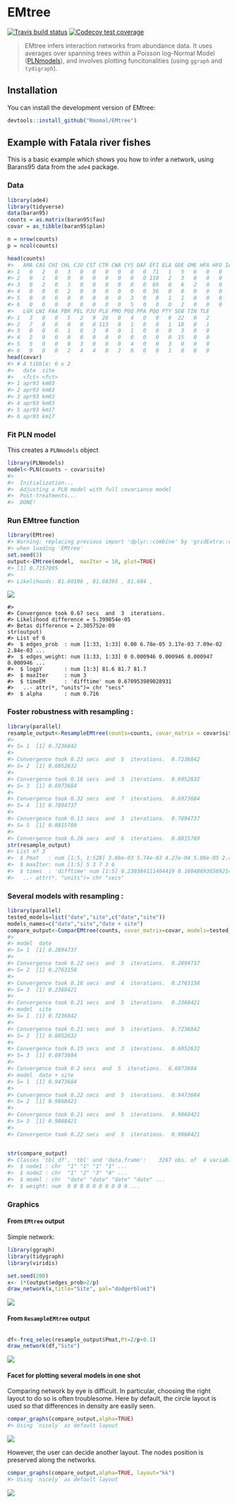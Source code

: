 
<!-- README.md is generated from README.Rmd. Please edit that file -->
EMtree
======

[![Travis build status](https://travis-ci.org/Rmomal/EMtree.svg?branch=master)](https://travis-ci.org/Rmomal/EMtree) [![Codecov test coverage](https://codecov.io/gh/Rmomal/EMtree/branch/master/graph/badge.svg)](https://codecov.io/gh/Rmomal/EMtree?branch=master)

> EMtree infers interaction networks from abundance data. It uses averages over spanning trees within a Poisson log-Normal Model ([PLNmodels](https://github.com/jchiquet/PLNmodels%3E)), and involves plotting funcitonalities (using `ggraph` and `tydigraph`).

Installation
------------

You can install the development version of EMtree:

``` r
devtools::install_github("Rmomal/EMtree")
```

Example with Fatala river fishes
--------------------------------

This is a basic example which shows you how to infer a network, using Barans95 data from the `ade4` package.

### Data

``` r
library(ade4)
library(tidyverse)
data(baran95)
counts = as.matrix(baran95$fau)
covar = as_tibble(baran95$plan)

n = nrow(counts)
p = ncol(counts)
```

``` r
head(counts)
#>   AMA CAS CHI CHL CJO CST CTR CWA CYS DAF EFI ELA GDE GME HFA HFO IAF LFA
#> 1   0   2   0   3   0   0   0   0   0   0  71   1   5   6   0   0   7   3
#> 2   0   1   0   0   0   0   0   0   0   0 118   2   3   0   0   0   8   1
#> 3   0   2   0   3   0   0   0   0   0   0  69   0   6   2   0   0   8   3
#> 4   0   0   0   2   0   0   0   0   0   0  56   0   0   0   0   0   1   0
#> 5   0   0   0   0   0   0   0   0   3   0   0   1   1   0   0   0   2   2
#> 6   0   0   0   0   0   0   0   0   5   0   0   0   2   0   0   0   0   0
#>   LGR LNI PAA PBR PEL PJU PLE PMO POQ PPA PQQ PTY SEB TIN TLE
#> 1   3   0   0   5   2   9  26   0   4   0   0   0  22   0   2
#> 2   7   0   0   0   0   0 113   0   1   0   0   1  18   0   1
#> 3   0   0   0   1   0   3   0   0   1   0   0   0   3   0   0
#> 4   2   0   0   0   0   0   0   0   0   0   0   0  15   0   0
#> 5   5   0   0   0   3   0   0   0   4   0   0   3   0   0   0
#> 6   9   0   0   2   4   4   0   2   0   0   0   1   0   0   0
head(covar)
#> # A tibble: 6 x 2
#>   date  site 
#>   <fct> <fct>
#> 1 apr93 km03 
#> 2 apr93 km03 
#> 3 apr93 km03 
#> 4 apr93 km03 
#> 5 apr93 km17 
#> 6 apr93 km17
```

### Fit PLN model

This creates a `PLNmodels` object

``` r
library(PLNmodels)
model<-PLN(counts ~ covar$site)
#> 
#>  Initialization...
#>  Adjusting a PLN model with full covariance model
#>  Post-treatments...
#>  DONE!
```

### Run EMtree function

``` r
library(EMtree)
#> Warning: replacing previous import 'dplyr::combine' by 'gridExtra::combine'
#> when loading 'EMtree'
set.seed(3)
output<-EMtree(model,  maxIter = 10, plot=TRUE)
#> [1] 0.7157895
#> 
#> Likelihoods: 81.60106 , 81.68395 , 81.684 ,
```

<img src="man/figures/README-output-1.png" style="display: block; margin: auto;" />

    #> 
    #> Convergence took 0.67 secs  and  3  iterations.
    #> Likelihood difference = 5.399854e-05 
    #> Betas difference = 2.305752e-09
    str(output)
    #> List of 6
    #>  $ edges_prob  : num [1:33, 1:33] 0.00 6.78e-05 3.17e-03 7.09e-02 2.84e-03 ...
    #>  $ edges_weight: num [1:33, 1:33] 0 0.000946 0.000946 0.000947 0.000946 ...
    #>  $ logpY       : num [1:3] 81.6 81.7 81.7
    #>  $ maxIter     : num 3
    #>  $ timeEM      : 'difftime' num 0.670953989028931
    #>   ..- attr(*, "units")= chr "secs"
    #>  $ alpha       : num 0.716

### Foster robustness with resampling :

``` r
library(parallel)
resample_output<-ResampleEMtree(counts=counts, covar_matrix = covar$site , S=5, maxIter=10,cond.tol=1e-8, cores=1)
#> 
#> S= 1  [1] 0.7236842
#> 
#> Convergence took 0.23 secs  and  5  iterations.  0.7236842
#> S= 2  [1] 0.6052632
#> 
#> Convergence took 0.16 secs  and  3  iterations.  0.6052632
#> S= 3  [1] 0.6973684
#> 
#> Convergence took 0.32 secs  and  7  iterations.  0.6973684
#> S= 4  [1] 0.7894737
#> 
#> Convergence took 0.13 secs  and  3  iterations.  0.7894737
#> S= 5  [1] 0.8815789
#> 
#> Convergence took 0.26 secs  and  6  iterations.  0.8815789
str(resample_output)
#> List of 3
#>  $ Pmat   : num [1:5, 1:528] 3.86e-03 5.74e-03 4.27e-04 5.08e-05 2.41e-05 ...
#>  $ maxIter: num [1:5] 5 3 7 3 6
#>  $ times  : 'difftime' num [1:5] 0.230384111404419 0.160486936569214 0.315670013427734 0.13437294960022 ...
#>   ..- attr(*, "units")= chr "secs"
```

### Several models with resampling :

``` r
library(parallel)
tested_models=list("date","site",c("date","site"))
models_names=c("date","site","date + site")
compare_output<-ComparEMtree(counts, covar_matrix=covar, models=tested_models, m_names=models_names, Pt=0.15,  S=3, maxIter=5,cond.tol=1e-8,cores=1)
#> 
#> model  date
#> S= 1  [1] 0.2894737
#> 
#> Convergence took 0.22 secs  and  5  iterations.  0.2894737
#> S= 2  [1] 0.2763158
#> 
#> Convergence took 0.18 secs  and  4  iterations.  0.2763158
#> S= 3  [1] 0.2368421
#> 
#> Convergence took 0.21 secs  and  5  iterations.  0.2368421
#> model  site
#> S= 1  [1] 0.7236842
#> 
#> Convergence took 0.21 secs  and  5  iterations.  0.7236842
#> S= 2  [1] 0.6052632
#> 
#> Convergence took 0.15 secs  and  3  iterations.  0.6052632
#> S= 3  [1] 0.6973684
#> 
#> Convergence took 0.2 secs  and  5  iterations.  0.6973684
#> model  date + site
#> S= 1  [1] 0.9473684
#> 
#> Convergence took 0.22 secs  and  5  iterations.  0.9473684
#> S= 2  [1] 0.9868421
#> 
#> Convergence took 0.21 secs  and  5  iterations.  0.9868421
#> S= 3  [1] 0.9868421
#> 
#> Convergence took 0.22 secs  and  5  iterations.  0.9868421


str(compare_output)
#> Classes 'tbl_df', 'tbl' and 'data.frame':    3267 obs. of  4 variables:
#>  $ node1 : chr  "1" "1" "1" "1" ...
#>  $ node2 : chr  "1" "2" "3" "4" ...
#>  $ model : chr  "date" "date" "date" "date" ...
#>  $ weight: num  0 0 0 0 0 0 0 0 0 0 ...
```

### Graphics

#### From `EMtree` output

Simple network:

``` r
library(ggraph)
library(tidygraph)
library(viridis)

set.seed(200)
x<- 1*(output$edges_prob>2/p)
draw_network(x,title="Site", pal="dodgerblue3")
```

<img src="man/figures/README-unnamed-chunk-5-1.png" style="display: block; margin: auto;" />

#### From `ResampleEMtree` output

``` r

df<-freq_selec(resample_output$Pmat,Pt=2/p+0.1)
draw_network(df,"Site")
```

<img src="man/figures/README-unnamed-chunk-6-1.png" style="display: block; margin: auto;" />

#### Facet for plotting several models in one shot

Comparing network by eye is difficult. In particular, choosing the right layout to do so is often troublesome. Here by default, the circle layout is used so that differences in density are easily seen.

``` r
compar_graphs(compare_output,alpha=TRUE)
#> Using `nicely` as default layout
```

<img src="man/figures/README-unnamed-chunk-7-1.png" style="display: block; margin: auto;" />

However, the user can decide another layout. The nodes position is preserved along the networks.

``` r
compar_graphs(compare_output,alpha=TRUE, layout="kk")
#> Using `nicely` as default layout
```

<img src="man/figures/README-unnamed-chunk-8-1.png" style="display: block; margin: auto;" />
